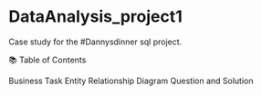 # DataAnalysis_project1
Case study  for the #Dannysdinner sql project.

📚 Table of Contents

Business Task
Entity Relationship Diagram
Question and Solution
